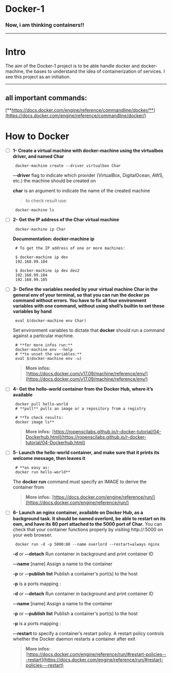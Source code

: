 # Docker-1

### Now, i am thinking containers!!

---

# Intro

The aim of the Docker-1 project is to be able handle docker and docker-machine, the
bases to understand the idea of containerization of services. I see this project as
an initiation.

---

## all important commands:

[**https://docs.docker.com/engine/reference/commandline/docker/**](https://docs.docker.com/engine/reference/commandline/docker/)

# How to Docker

- [ ]  **1- Create a virtual machine with docker-machine using the virtualbox driver, and named Char**

        docker-machine create --driver virtualbox Char

    **--driver** flag to indicate which provider (VirtualBox, DigitalOcean, AWS, etc.) the machine should be created on

    **char** is an argument to indicate the name of the created machine

    > to check result use:

        docker-machine ls

- [ ]  **2- Get the IP address of the Char virtual machine**

        docker-machine ip Char

    **Docummentation: docker-machine ip**

        # To get the IP address of one or more machines:
        
        $ docker-machine ip dev
        192.168.99.104
        
        $ docker-machine ip dev dev2
        192.168.99.104
        192.168.99.105

- [ ]  **3- Define the variables needed by your virtual machine Char in the general env of your
terminal, so that you can run the docker ps command without errors. You have
to fix all four environment variables with one command, without using shell’s builtin to set these variables by hand**

        eval $(docker-machine env Char)

    Set environment variables to dictate that **docker** should run a command against a particular machine.

        # **for more infos run:** 
        docker-machine env --help
        # **to unset the variables:**
        eval $(docker-machine env -u)

    > **More infos:** [https://docs.docker.com/v17.09/machine/reference/env/](https://docs.docker.com/v17.09/machine/reference/env/)

- [ ]  **4- Get the hello-world container from the Docker Hub, where it’s available**

        docker pull hello-world
        # **pull** pulls an image or a repository from a registry
        
        # **To check results:
        docker image ls**

    > **More infos:** [https://ropenscilabs.github.io/r-docker-tutorial/04-Dockerhub.html](https://ropenscilabs.github.io/r-docker-tutorial/04-Dockerhub.html)

- [ ]  **5- Launch the hello-world container, and make sure that it prints its welcome message, then leaves it**

        # **as easy as:
        docker run hello-world**

    The **docker run** command must specify an IMAGE to derive the container from

    > **More infos:** [https://docs.docker.com/engine/reference/run/](https://docs.docker.com/engine/reference/run/)

- [ ]  **6- Launch an nginx container, available on Docker Hub, as a background task. It should be named overlord, be able to restart on its own, and have its 80 port attached to the 5000 port of Char.** You can check that your container functions properly by visiting http://<ip-de-char>:5000 on your web browser.

        docker run -d -p 5000:80 --name overlord --restart=always nginx

    **-d** or **--detach**           Run container in background and print container ID

    **--name** [name]          Assign a name to the container

    **-p** or **--publish list**    Publish a container's port(s) to the host

    **-p** is a ports mapping <HOST PORT>:<CONTAINER PORT>

    **-d** or **--detach**           Run container in background and print container ID

    **--name** [name]          Assign a name to the container

    **-p** or **--publish list**    Publish a container's port(s) to the host

    **-p** is a ports mapping <HOST PORT>:<CONTAINER PORT>

    **--restart** to specify a container’s restart policy. A restart policy controls whether the Docker daemon restarts a container after exit

    > **More infos:** [https://docs.docker.com/engine/reference/run/#restart-policies---restart](https://docs.docker.com/engine/reference/run/#restart-policies---restart)
